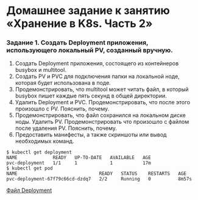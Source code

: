 # Домашнее задание к занятию «Хранение в K8s. Часть 2»
### Задание 1. Создать Deployment приложения, использующего локальный PV, созданный вручную.
1) Создать Deployment приложения, состоящего из контейнеров busybox и multitool.
2) Создать PV и PVC для подключения папки на локальной ноде, которая будет использована в поде.
3) Продемонстрировать, что multitool может читать файл, в который busybox пишет каждые пять секунд в общей директории.
4) Удалить Deployment и PVC. Продемонстрировать, что после этого произошло с PV. Пояснить, почему.
5) Продемонстрировать, что файл сохранился на локальном диске ноды. Удалить PV. Продемонстрировать что произошло с файлом после удаления PV. Пояснить, почему.
6) Предоставить манифесты, а также скриншоты или вывод необходимых команд.
```
$ kubectl get deployment
NAME             READY   UP-TO-DATE   AVAILABLE   AGE
pvc-deployment   1/1     1            1           17m
$ kubectl get pod
NAME                              READY   STATUS    RESTARTS   AGE
pvc-deployment-67f79c66cd-dzdq7   2/2     Running   0          8m57s
```
[Файл Deployment](https://github.com/dikalov/devops-28/blob/main/kuber-homeworks/2.2%20/file%20/deployment.yaml)








